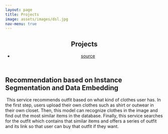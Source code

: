 ```yaml
---
layout: page
title: Projects
image: assets/images/dsl.jpg
nav-menu: true
---
```


<!-- Main -->
<div id="main" class="alt">

<section id="one">
	<div class="inner">
		<header class="major">
			<h1>Projects</h1>
            <ul class="actions small">
                <li><a href="https://github.com/yejin109/MaskRCNN-Recommendation" class="button small">source</a></li>
            </ul>
		</header>

<h2 id="content">Recommendation based on Instance Segmentation and Data Embedding</h2>
<p><span class="image left"><img src="{% link assets/images/projects/mask_rcnn.png %}" alt="" /></span>
This service recommends outfit based on what kind of clothes user has. In the first step, 
users upload their own clothes such as shirt or outwear in their own closet. 
Then, this model can recognize clothes in the image and find out the most similar items in the database. 
Finally, this service searches for the outfit which contains that similar items and offers a series of outfit and its link so that user can buy that outfit if they want.
</p>
